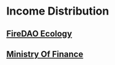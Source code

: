 # Income Distribution

## [FireDAO Ecology](FireDAOEcology.md)

## [Ministry Of Finance](MinistryOfFinance.md)
